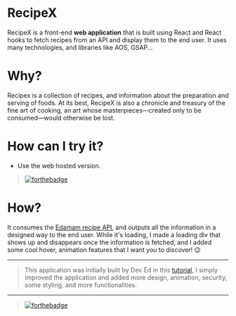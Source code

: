 # RecipeX
RecipeX is a front-end **web application** that is built using React and React hooks to fetch recipes from an API and display them to the end user. It uses many technologies, and libraries like AOS, GSAP...

# Why?

Recipex is a collection of recipes, and information about the preparation and serving of foods. At its best, RecipeX is also a chronicle and treasury of the fine art of cooking, an art whose masterpieces—created only to be consumed—would otherwise be lost.

# How can I try it?

* Use the web hosted version.

> [![forthebadge](https://forthebadge.com/images/badges/check-it-out.svg)](http://msgx.herokuapp.com/)

# How?

It consumes the [Edamam recipe API](https://developer.edamam.com/edamam-recipe-api), and outputs all the information in a designed way to the end user. While it's loading, I made  a loading div that shows up and disappears once the information is fetched, and I added some cool hover, animation features that I want you to discover! :wink:

------

> This application was initially built by Dev Ed in this [tutorial](https://www.youtube.com/watch?v=U9T6YkEDkMo), I simply improved the application and added more design, animation, security, some styling, and more functionalities.

---

> [![forthebadge](https://forthebadge.com/images/badges/powered-by-jeffs-keyboard.svg)](https://debugleader.github.io)
